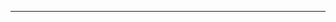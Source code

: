 <!--
CO_OP_TRANSLATOR_METADATA:
{
  "original_hash": "c747db3d4bb981e919b7f3e5a4504269",
  "translation_date": "2025-08-27T13:20:48+00:00",
  "source_file": "04-PracticalSamples/foundrylocal/README.md",
  "language_code": "sl"
}
-->


---

